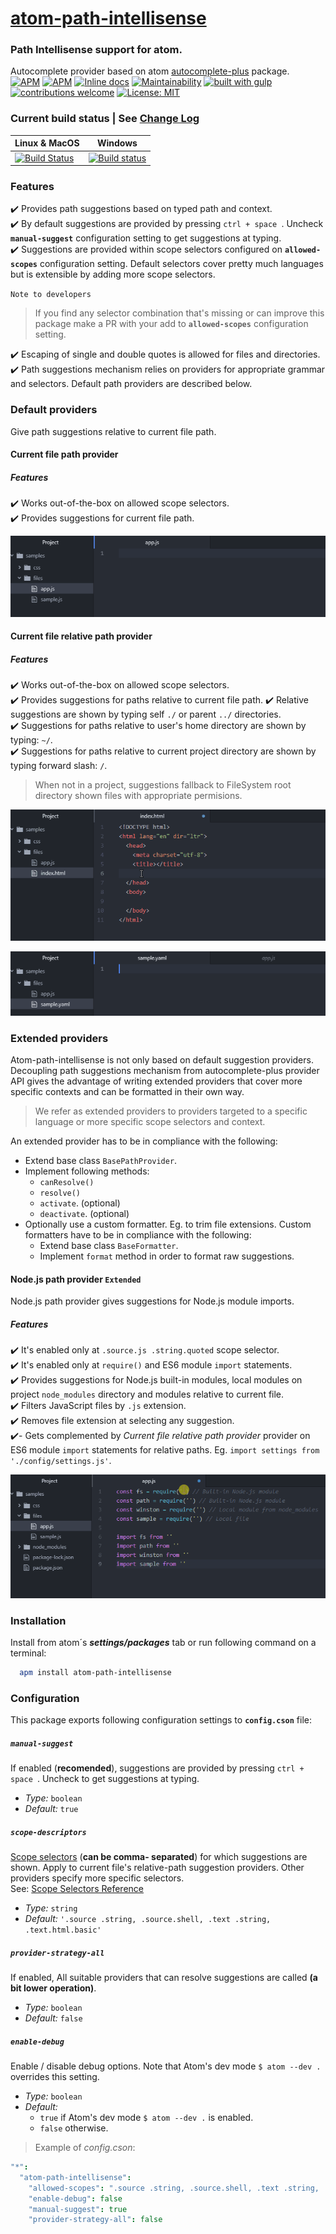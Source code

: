 # [atom-path-intellisense](https://atom.io/packages/atom-path-intellisense)
### Path Intellisense support for atom.  
Autocomplete provider based on atom [autocomplete-plus](https://atom.io/packages/autocomplete-plus) package.  
[![APM](https://img.shields.io/apm/v/atom-path-intellisense?style=plastic)](https://atom.io/packages/atom-path-intellisense)
[![APM](https://img.shields.io/apm/dm/atom-path-intellisense?color=%23cc6677&style=plastic)](https://atom.io/packages/atom-path-intellisense)
[![Inline docs](http://inch-ci.org/github/apercova/atom-path-intellisense.svg?branch=atom-ci)](http://inch-ci.org/github/apercova/atom-path-intellisense)
[![Maintainability](https://api.codeclimate.com/v1/badges/5cb79bcbdcfc1db02a51/maintainability)](https://codeclimate.com/github/apercova/atom-path-intellisense/maintainability)
[![built with gulp](https://img.shields.io/badge/gulp-ships_this_project-eb4a4b.svg?logo=data%3Aimage%2Fpng%3Bbase64%2CiVBORw0KGgoAAAANSUhEUgAAAAYAAAAOCAMAAAA7QZ0XAAAABlBMVEUAAAD%2F%2F%2F%2Bl2Z%2FdAAAAAXRSTlMAQObYZgAAABdJREFUeAFjAAFGRjSSEQzwUgwQkjAFAAtaAD0Ls2nMAAAAAElFTkSuQmCC)](http://gulpjs.com/)
[![contributions welcome](https://img.shields.io/badge/contributions-welcome-brightgreen.svg?style=flat)](https://github.com/apercova/atom-path-intellisense/issues)
[![License: MIT](https://img.shields.io/badge/License-MIT-yellow.svg)](https://opensource.org/licenses/MIT)

### Current build status | __See [Change Log](CHANGELOG.md)__
| Linux & MacOS | Windows  |
|---------------|----------|
| [![Build Status](https://travis-ci.org/apercova/atom-path-intellisense.svg?branch=atom-ci)](https://travis-ci.org/apercova/atom-path-intellisense)        | [![Build status](https://ci.appveyor.com/api/projects/status/i39dfbmxa9usjqa1/branch/atom-ci?svg=true)](https://ci.appveyor.com/project/apercova/atom-path-intellisense/branch/atom-ci) |

### Features
:heavy_check_mark: Provides path suggestions based on typed path and context.  
:heavy_check_mark: By default suggestions are provided by pressing `ctrl + space `. Uncheck  **`manual-suggest`** configuration setting to get suggestions at typing.  
:heavy_check_mark: Suggestions are provided within scope selectors configured on **` allowed-scopes `** configuration setting. Default selectors cover pretty much languages but is extensible by adding more scope selectors.  

  ``Note to developers``
  > If you find any selector combination that's missing or can improve this package make a PR with your add to **` allowed-scopes `** configuration setting.  
  
:heavy_check_mark: Escaping of single and double quotes is allowed for files and directories.  
:heavy_check_mark: Path suggestions mechanism relies on providers for appropriate grammar and selectors. Default path providers are described below.

### Default providers
Give path suggestions relative to current file path.

#### Current file path provider
##### **_Features_**
:heavy_check_mark: Works out-of-the-box on allowed scope selectors.  
:heavy_check_mark: Provides suggestions for current file path.  

![](https://raw.githubusercontent.com/apercova/imageio/master/atom-path-intellisense/providers/filepath_provider.gif)  

#### Current file relative path provider
##### **_Features_**
:heavy_check_mark: Works out-of-the-box on allowed scope selectors.  
:heavy_check_mark: Provides suggestions for paths relative to current file path.
:heavy_check_mark: Relative suggestions are shown by typing self `./` or parent `../` directories.  
:heavy_check_mark: Suggestions for paths relative to user's home directory are shown by typing: `~/`.  
:heavy_check_mark: Suggestions for paths relative to current project directory are shown by typing forward slash: `/`.  
  > When not in a project, suggestions fallback to FileSystem root directory shown files with appropriate permisions.  

![](https://raw.githubusercontent.com/apercova/imageio/master/atom-path-intellisense/providers/filepath_rel_provider.gif)  

![](https://raw.githubusercontent.com/apercova/imageio/master/atom-path-intellisense/providers/filepath_rel_provider_home.gif)  
  

### Extended providers
Atom-path-intellisense is not only based on default suggestion providers. 
Decoupling path suggestions mechanism from autocomplete-plus provider API gives the advantage of writing extended providers that cover more specific contexts and can be formatted in their own way.

> We refer as extended providers to providers targeted to a specific language or more specific scope selectors and context.

An extended provider has to be in compliance with the following:
- Extend base class `BasePathProvider`.  
- Implement following methods:
  - `canResolve()`
  - `resolve()`
  - `activate`. (optional)
  - `deactivate`. (optional)
- Optionally use a custom formatter. Eg. to trim file extensions.
  Custom formatters have to be in compliance with the following:  
  - Extend base class `BaseFormatter`.  
  - Implement `format` method in order to format raw suggestions.

#### Node.js path provider `Extended`
Node.js path provider gives suggestions for Node.js module imports.  
##### **_Features_**
:heavy_check_mark: It's enabled only at `.source.js .string.quoted` scope selector.  
:heavy_check_mark: It's enabled only at `require()` and ES6 module `import` statements.  
:heavy_check_mark: Provides suggestions for Node.js built-in modules, local modules on project `node_modules` directory and modules relative to current file.  
:heavy_check_mark: Filters JavaScript files by `.js` extension.  
:heavy_check_mark: Removes file extension at selecting any suggestion.  
:heavy_check_mark:- Gets complemented by _Current file relative path provider_  provider on ES6 module `import` statements for relative paths. Eg. `import settings from './config/settings.js'`.  

![](https://raw.githubusercontent.com/apercova/imageio/master/atom-path-intellisense/providers/node_provider.gif)

### Installation
Install from atom´s **_settings/packages_** tab or run following command on a terminal:
```bash
  apm install atom-path-intellisense
```

### Configuration
This package exports following configuration settings to **` config.cson `** file:  
##### `manual-suggest`
If enabled (**recomended**), suggestions are provided by pressing `ctrl + space `. Uncheck to get suggestions at typing.  
- _Type:_     `boolean`
- _Default:_  `true`

##### `scope-descriptors`
[Scope selectors](https://flight-manual.atom.io/behind-atom/sections/scoped-settings-scopes-and-scope-descriptors/) (__can be comma-  separated__) for which suggestions are shown. Apply to current file's relative-path suggestion providers. Other providers specify more specific selectors.  
See: [Scope Selectors Reference](https://flight-manual.atom.io/behind-atom/sections/scoped-settings-scopes-and-scope-descriptors/#scope-selectors)  
- _Type:_     `string`
- _Default:_  `'.source .string, .source.shell, .text .string, .text.html.basic'`

##### `provider-strategy-all`
If enabled, All suitable providers that can resolve suggestions are called __(a bit lower operation)__.
- _Type:_     `boolean`
- _Default:_  `false`

##### `enable-debug`
Enable / disable debug options. Note that Atom's dev mode `$ atom --dev .` overrides this setting.
- _Type:_     `boolean`
- _Default:_ 
  - `true` if Atom's dev mode `$ atom --dev .` is enabled.
  - `false` otherwise. 

> Example of _config.cson_:  
```cson
"*":
  "atom-path-intellisense":
    "allowed-scopes": ".source .string, .source.shell, .text .string, .text.html.basic"
    "enable-debug": false
    "manual-suggest": true
    "provider-strategy-all": false
```
